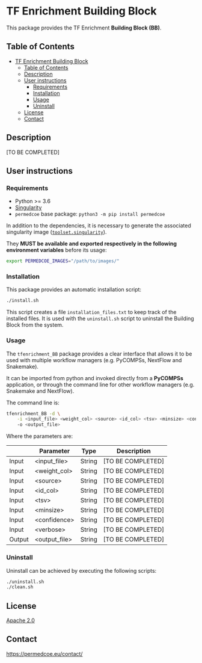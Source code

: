 # TF Enrichment Building Block

This package provides the TF Enrichment **Building Block (BB)**.

## Table of Contents

- [TF Enrichment Building Block](#tf-enrichment-building-block)
  - [Table of Contents](#table-of-contents)
  - [Description](#description)
  - [User instructions](#user-instructions)
    - [Requirements](#requirements)
    - [Installation](#installation)
    - [Usage](#usage)
    - [Uninstall](#uninstall)
  - [License](#license)
  - [Contact](#contact)

## Description

[TO BE COMPLETED]

## User instructions

### Requirements

- Python >= 3.6
- [Singularity](https://singularity.lbl.gov/docs-installation)
- `permedcoe` base package: `python3 -m pip install permedcoe`

In addition to the dependencies, it is necessary to generate the associated
singularity image ([`toolset.singularity`](../Resources/images/toolset.singularity)).

They **MUST be available and exported respectively in the following environment variables**
before its usage:

```bash
export PERMEDCOE_IMAGES="/path/to/images/"
```

### Installation

This package provides an automatic installation script:

```bash
./install.sh
```

This script creates a file `installation_files.txt` to keep track of the
installed files.
It is used with the `uninstall.sh` script to uninstall the Building Block
from the system.

### Usage

The `tfenrichment_BB` package provides a clear interface that allows
it to be used with multiple workflow managers (e.g. PyCOMPSs, NextFlow and
Snakemake).

It can be imported from python and invoked directly from a **PyCOMPSs**
application, or through the command line for other workflow managers
(e.g. Snakemake and NextFlow).

The command line is:

```bash
tfenrichment_BB -d \
    -i <input_file> <weight_col> <source> <id_col> <tsv> <minsize> <confidence> <verbose>
    -o <output_file>
```

Where the parameters are:

|        | Parameter          | Type      | Description                                             |
|--------|--------------------|-----------|---------------------------------------------------------|
| Input  | \<input_file>      | String    | [TO BE COMPLETED]                                       |
| Input  | \<weight_col>      | String    | [TO BE COMPLETED]                                       |
| Input  | \<source>          | String    | [TO BE COMPLETED]                                       |
| Input  | \<id_col>          | String    | [TO BE COMPLETED]                                       |
| Input  | \<tsv>             | String    | [TO BE COMPLETED]                                       |
| Input  | \<minsize>         | String    | [TO BE COMPLETED]                                       |
| Input  | \<confidence>      | String    | [TO BE COMPLETED]                                       |
| Input  | \<verbose>         | String    | [TO BE COMPLETED]                                       |
| Output | \<output_file>     | String    | [TO BE COMPLETED]                                       |

### Uninstall

Uninstall can be achieved by executing the following scripts:

```bash
./uninstall.sh
./clean.sh
```

## License

[Apache 2.0](https://www.apache.org/licenses/LICENSE-2.0)

## Contact

<https://permedcoe.eu/contact/>
